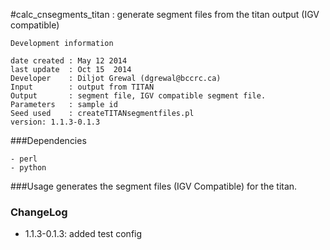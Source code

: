 #calc_cnsegments_titan : generate segment files from the titan output (IGV compatible)   

```
Development information

date created : May 12 2014
last update  : Oct 15  2014
Developer    : Diljot Grewal (dgrewal@bccrc.ca)
Input        : output from TITAN
Output       : segment file, IGV compatible segment file.
Parameters   : sample id
Seed used    : createTITANsegmentfiles.pl
version: 1.1.3-0.1.3
```

###Dependencies
```
- perl
- python

```
###Usage
generates the segment files (IGV Compatible) for the titan. 

### ChangeLog
* 1.1.3-0.1.3: added test config
